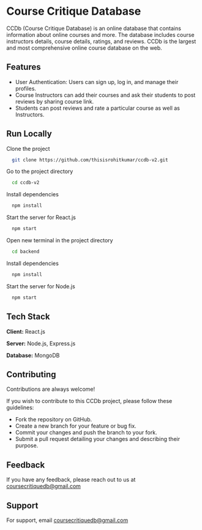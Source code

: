 # Course Critique Database

CCDb (Course Critique Database) is an online database that contains information about online courses and more. The database includes course instructors details, course details, ratings, and reviews. CCDb is the largest and most comprehensive online course database on the web.

## Features

-   User Authentication: Users can sign up, log in, and manage their profiles.
-   Course Instructors can add their courses and ask their students to post reviews by sharing course link.
-   Students can post reviews and rate a particular course as well as Instructors.

## Run Locally

Clone the project

```bash
  git clone https://github.com/thisisrohitkumar/ccdb-v2.git
```

Go to the project directory

```bash
  cd ccdb-v2
```

Install dependencies

```bash
  npm install
```

Start the server for React.js

```bash
  npm start
```

Open new terminal in the project directory

```bash
  cd backend
```

Install dependencies

```bash
  npm install
```

Start the server for Node.js

```bash
  npm start
```

## Tech Stack

**Client:** React.js

**Server:** Node.js, Express.js

**Database:** MongoDB

## Contributing

Contributions are always welcome!

If you wish to contribute to this CCDb project, please follow these guidelines:

-   Fork the repository on GitHub.
-   Create a new branch for your feature or bug fix.
-   Commit your changes and push the branch to your fork.
-   Submit a pull request detailing your changes and describing their purpose.

## Feedback

If you have any feedback, please reach out to us at coursecritiquedb@gmail.com

## Support

For support, email coursecritiquedb@gmail.com

